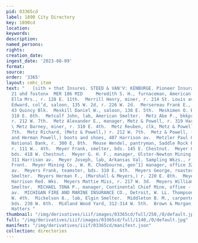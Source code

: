 ```yaml
---
pid: 03365cd
label: 1890 City Directory
key: 1890cd
location: 
keywords: 
description: 
named_persons: 
rights: 
creation_date: 
ingest_date: '2023-08-09'
format: 
source: 
order: '3365'
layout: cmhc_item
text: "   [sith » that Insures. STEED & VAN'V: KENBURGE. Pioneer Insurance Agency;
  21 ahd fostonx  MER 186 MID     Meredith S. H., furnaceman, American Smelter.  Merrill
  Ella Mrs., r. 128 E. 11th.  Merrill Henry, miner, r. 214 St. Louis av.  Merritt
  Edward, col’d, saloon, 135 W. 2d, r. 226 W. 2d.  Mersereau Frank E., engineer, r.
  43 Quincy Blk.  Meskill Daniel W., saloon, 138 E. 5th.  Meskimen O. B., miner, bds.
  310 E. 6th.  Metcalf John, lab, American Smelter.  Metz Abe P., bkkpr, Metz & Powell,
  r. 212 W. 7th.  Metz Alexander E., manager, Metz & Powell, r. 319 Har- Tison av.
  \ Metz Barney, miner, r. 310 E. 4th.  Metz Reuben, clk, Metz & Powell, r. 212 W.
  7th.  Metz Richard, (Metz & Powell,) r. 212 W. 7th.  Metz & Powell, (Richard Metz
  and Herman Powell,) boots and shoes, 407 Harrison av.  Metzler Paul G., bkkpr, Carbonate
  National Bank, r. 300 E, 8th.  Meuse Wendel, pantryman, Saddle Rock Restaurant,
  r. 111 W.. 4th.  Meyer Frank, smelter, bds. 145 E. Chestnut.  Meyer George, smelter,
  bds. 418 W. Chestnut.  Meyer G. H. F., manager, Ulster-Newton Mining Co., office
  311 Harrison av.  Meyer Joseph, lab, Arkansas Val. Sampling Wkzs., r. rear 141 W.
  Front.  Meyer Mining Co., W. R. Chadbourne, gen’1] manager, office 321 Harrison
  av.  Meyers Frank, teamster, bds. 310 E. 6th.  Meyers George, roaster, American
  Smelter.  Meyers Herman F., (Marshall & Meyers,) r. 220 E. 8th.  Meyers James, lab,
  Harrison Red. Wks.  Meyers Mattie Miss, r. 217 W. 3d.  Meyers William, tapper, American
  Smelter.  MICHAEL TONA P., manager, Continental Chief Mine, offiee - 421 Harrison
  av.  MICHIGAN FIRE AND MARINE INSURANCE CO., Detroit, W. LL. Thompson, apt, 104
  W. 4th.  Mickelson 8., lab, Elgin Smelter.  Middleton B. M., carpenter, H. C. Dimick,
  bds. 230 W. 6th.  Midland Wood Yard, 312-314 W. 5th.  Brown & Morgan, x2! ov. Leading,
  Hatters "
thumbnail: "/img/derivatives/iiif/images/03365cd/full/250,/0/default.jpg"
full: "/img/derivatives/iiif/images/03365cd/full/1140,/0/default.jpg"
manifest: "/img/derivatives/iiif/03365cd/manifest.json"
collection: directories
---
```

